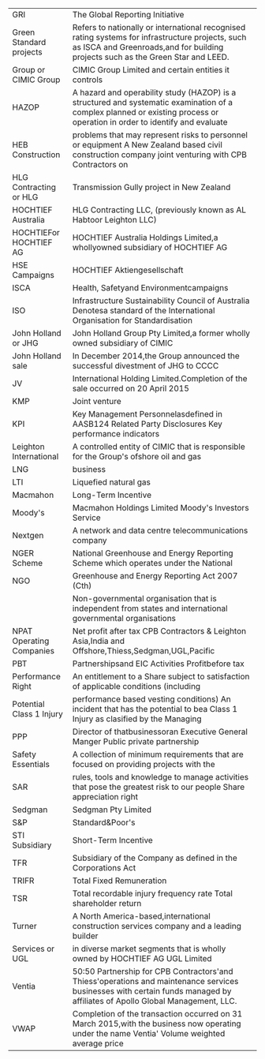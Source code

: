 <html><body><table><tr><td>GRI</td><td>The Global Reporting Initiative</td></tr><tr><td>Green Standard projects</td><td>Refers to nationally or international recognised rating systems for infrastructure projects, such as ISCA and Greenroads,and for building projects such as the Green Star and LEED.</td></tr><tr><td>Group or CIMIC Group</td><td>CIMIC Group Limited and certain entities it controls</td></tr><tr><td>HAZOP</td><td>A hazard and operability study (HAZOP) is a structured and systematic examination of a complex planned or existing process or operation in order to identify and evaluate</td></tr><tr><td>HEB Construction</td><td>problems that may represent risks to personnel or equipment A New Zealand based civil construction company joint venturing with CPB Contractors on</td></tr><tr><td>HLG Contracting or HLG</td><td>Transmission Gully project in New Zealand</td></tr><tr><td>HOCHTIEF Australia</td><td>HLG Contracting LLC, (previously known as AL Habtoor Leighton LLC)</td></tr><tr><td>HOCHTIEFor HOCHTIEF AG</td><td>HOCHTIEF Australia Holdings Limited,a whollyowned subsidiary of HOCHTIEF AG</td></tr><tr><td>HSE Campaigns</td><td>HOCHTIEF Aktiengesellschaft</td></tr><tr><td>ISCA</td><td>Health, Safetyand Environmentcampaigns</td></tr><tr><td>ISO</td><td>Infrastructure Sustainability Council of Australia Denotesa standard of the International Organisation for Standardisation</td></tr><tr><td>John Holland or JHG</td><td>John Holland Group Pty Limited,a former wholly owned subsidiary of CIMIC</td></tr><tr><td>John Holland sale</td><td>In December 2014,the Group announced the successful divestment of JHG to CCCC</td></tr><tr><td>JV</td><td>International Holding Limited.Completion of the sale occurred on 20 April 2015</td></tr><tr><td>KMP</td><td>Joint venture</td></tr><tr><td>KPI</td><td>Key Management Personnelasdefined in AASB124 Related Party Disclosures Key performance indicators</td></tr><tr><td>Leighton International</td><td>A controlled entity of CIMIC that is responsible for the Group's ofshore oil and gas</td></tr><tr><td>LNG</td><td>business</td></tr><tr><td>LTI</td><td>Liquefied natural gas</td></tr><tr><td>Macmahon</td><td>Long-Term Incentive</td></tr><tr><td>Moody's</td><td>Macmahon Holdings Limited Moody's Investors Service</td></tr><tr><td>Nextgen</td><td>A network and data centre telecommunications company</td></tr><tr><td>NGER Scheme</td><td>National Greenhouse and Energy Reporting Scheme which operates under the National</td></tr><tr><td>NGO</td><td>Greenhouse and Energy Reporting Act 2007 (Cth)</td></tr><tr><td></td><td>Non-governmental organisation that is independent from states and international governmental organisations</td></tr><tr><td>NPAT Operating Companies</td><td>Net profit after tax CPB Contractors & Leighton Asia,India and Offshore,Thiess,Sedgman,UGL,Pacific</td></tr><tr><td>PBT</td><td>Partnershipsand EIC Activities Profitbefore tax</td></tr><tr><td>Performance Right</td><td>An entitlement to a Share subject to satisfaction of applicable conditions (including</td></tr><tr><td>Potential Class 1 Injury</td><td>performance based vesting conditions) An incident that has the potential to bea Class 1 Injury as clasified by the Managing</td></tr><tr><td>PPP</td><td>Director of thatbusinessoran Executive General Manger Public private partnership</td></tr><tr><td>Safety Essentials</td><td>A collection of minimum requirements that are focused on providing projects with the</td></tr><tr><td>SAR</td><td>rules, tools and knowledge to manage activities that pose the greatest risk to our people Share appreciation right</td></tr><tr><td>Sedgman</td><td>Sedgman Pty Limited</td></tr><tr><td>S&P</td><td>Standard&Poor's</td></tr><tr><td>STI Subsidiary</td><td>Short-Term Incentive</td></tr><tr><td>TFR</td><td>Subsidiary of the Company as defined in the Corporations Act</td></tr><tr><td>TRIFR</td><td>Total Fixed Remuneration</td></tr><tr><td>TSR</td><td>Total recordable injury frequency rate Total shareholder return</td></tr><tr><td>Turner</td><td>A North America-based,international construction services company and a leading builder</td></tr><tr><td>Services or UGL</td><td>in diverse market segments that is wholly owned by HOCHTIEF AG UGL Limited</td></tr><tr><td>Ventia</td><td>50:50 Partnership for CPB Contractors'and Thiess'operations and maintenance services businesses with certain funds managed by affiliates of Apollo Global Management, LLC.</td></tr><tr><td>VWAP</td><td>Completion of the transaction occurred on 31 March 2015,with the business now operating under the name Ventia' Volume weighted average price</td></tr></table></body></html>  